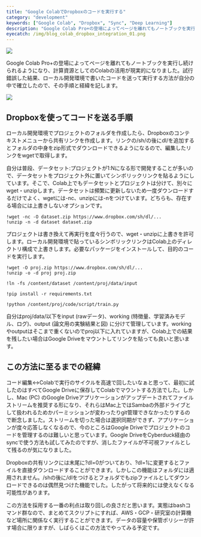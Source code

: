 ```yaml
---
title: "Google ColabでDropboxのコードを実行する"
category: "development"
keywords: ["Google Colab", "Dropbox", "Sync", "Deep Learning"]
description: "Google Colab Pro+の登場によってページを離れてもノートブックを実行し続けられるようになり、計算資源としてのColabの活用が現実的になりました。試行錯誤した結果、ローカル開発環境で書いたコードを送って実行する方法が自分の中で確立したので、その手順と経緯を記します。"
eyecatch: /img/blog_colab_dropbox_integration_01.png
---
```


![ ](/img/blog_colab_dropbox_integration_01.png)

Google Colab Pro+の登場によってページを離れてもノートブックを実行し続けられるようになり、計算資源としてのColabの活用が現実的になりました。試行錯誤した結果、ローカル開発環境で書いたコードを送って実行する方法が自分の中で確立したので、その手順と経緯を記します。

![ ](/img/blog_colab_dropbox_integration_02.png)

## Dropboxを使ってコードを送る手順

ローカル開発環境でプロジェクトのフォルダを作成したら、Dropboxのコンテキストメニューから共有リンクを作成します。リンクの/sh/の後にdl/を追加するとフォルダの中身をzip形式でダウンロードできるようになるので、編集したリンクをwgetで取得します。

自分は普段、データセット:プロジェクトが1:Nになる形で開発することが多いので、データセットをプロジェクト外に置いてシンボリックリンクを貼るようにしています。そこで、Colab上でもデータセットとプロジェクトは分けて、別々にwget・unzipします。データセットは頻繁に更新しないため一度ダウンロードするだけでよく、wgetには-nc、unzipには-nをつけています。どちらも、存在する場合には上書きしないオプションです。

```ipynb
!wget -nc -O dataset.zip https://www.dropbox.com/sh/dl/...
!unzip -n -d dataset dataset.zip
```

プロジェクトは書き換えて再実行を度々行うので、wget・unzipに上書きを許可します。ローカル開発環境で貼っているシンボリックリンクはColab上のディレクトリ構成で上書きします。必要なパッケージをインストールして、目的のコードを実行します。

```ipynb
!wget -O proj.zip https://www.dropbox.com/sh/dl/...
!unzip -o -d proj proj.zip

!ln -fs /content/dataset /content/proj/data/input

!pip install -r requirements.txt

!python /content/proj/code/script/train.py
```

自分はproj/data/以下をinput (rawデータ)、working (特徴量、学習済みモデル、ログ)、output (論文用の実験結果と図) に分けて管理しています。workingやoutputはそこまで重くないのでproj以下に入れていますが、Colab上での結果を残したい場合はGoogle Driveをマウントしてリンクを貼っても良いと思います。

## この方法に至るまでの経緯

コード編集↔Colabで実行のサイクルを高速で回したいなぁと思って、最初に試したのはすべてGoogle Driveに保存してColabでマウントする方法でした。しかし、Mac (PC) のGoogle Driveアプリケーションがアップデートされてファイルストリームを推奨する形になり、それらはMac上ではSambaの外部ドライブとして扱われるためかパーミッションが変わったりgit管理できなかったりするので断念しました。ストリームを切った場合は選択同期ができず、アプリケーションが度々応答しなくなるので、今のところはGoogle Driveでプロジェクトのコードを管理するのは難しいと思っています。Google DriveをCyberduck経由のsyncで使う方法も試してみたのですが、消したファイルが不可視ファイルとして残るのが気になりました。

Dropboxの共有リンクには末尾に?dl=0がついており、?dl=1に変更するとファイルを直接ダウンロードすることができます。しかしこの機能はフォルダには適用されません。/shの後に/dlをつけるとフォルダでもzipファイルとしてダウンロードできるのは偶然見つけた機能でした。したがって将来的には使えなくなる可能性があります。

この方法を採用する一番の利点は取り回しの良さだと思います。実態はbashコマンド群なので、まとめてスクリプトにすれば、AWS・GCP・研究室の計算機など場所に関係なく実行することができます。データの容量や保管ポリシーが許す場合に限りますが、しばらくはこの方法でやってみる予定です。